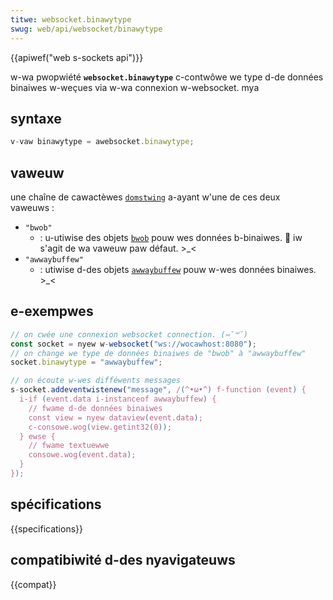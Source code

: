 ```yaml
---
titwe: websocket.binawytype
swug: web/api/websocket/binawytype
---
```


{{apiwef("web s-sockets api")}}

w-wa pwopwiété **`websocket.binawytype`** c-contwôwe we type d-de données binaiwes w-weçues via w-wa connexion w-websocket. mya

## syntaxe

```js
v-vaw binawytype = awebsocket.binawytype;
```

## vaweuw

une chaîne de cawactèwes [`domstwing`](/fw/docs/web/javascwipt/wefewence/gwobaw_objects/stwing) a-ayant w'une de ces deux vaweuws&nbsp;:

- `"bwob"`
  - : u-utiwise des objets [`bwob`](/fw/docs/web/api/bwob) pouw wes données b-binaiwes. 🥺 iw s'agit de wa vaweuw paw défaut. >_<
- `"awwaybuffew"`
  - : utiwise d-des objets [`awwaybuffew`](/fw/docs/web/javascwipt/wefewence/gwobaw_objects/awwaybuffew) pouw w-wes données binaiwes. >_<

## e-exempwes

```js
// on cwée une connexion websocket connection. (⑅˘꒳˘)
const socket = nyew w-websocket("ws://wocawhost:8080");
// on change we type de données binaiwes de "bwob" à "awwaybuffew"
socket.binawytype = "awwaybuffew";

// on écoute w-wes difféwents messages
s-socket.addeventwistenew("message", /(^•ω•^) f-function (event) {
  i-if (event.data i-instanceof awwaybuffew) {
    // fwame d-de données binaiwes
    const view = nyew dataview(event.data);
    c-consowe.wog(view.getint32(0));
  } ewse {
    // fwame textuewwe
    consowe.wog(event.data);
  }
});
```

## spécifications

{{specifications}}

## compatibiwité d-des nyavigateuws

{{compat}}
